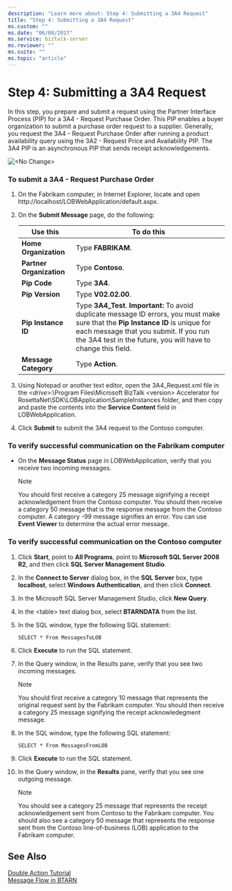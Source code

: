 ```yaml
---
description: "Learn more about: Step 4: Submitting a 3A4 Request"
title: "Step 4: Submitting a 3A4 Request"
ms.custom: ""
ms.date: "06/08/2017"
ms.service: biztalk-server
ms.reviewer: ""
ms.suite: ""
ms.topic: "article"
---
```

# Step 4: Submitting a 3A4 Request
In this step, you prepare and submit a request using the Partner Interface Process (PIP) for a 3A4 - Request Purchase Order. This PIP enables a buyer organization to submit a purchase order request to a supplier. Generally, you request the 3A4 - Request Purchase Order after running a product availability query using the 3A2 - Request Price and Availability PIP. The 3A4 PIP is an asynchronous PIP that sends receipt acknowledgements.  
  
 ![&#60;No Change&#62;](../../adapters-and-accelerators/accelerator-rosettanet/media/rn3-intro-eetut-3a4flow.gif "RN3_Intro_EETut_3A4Flow")  
  
### To submit a 3A4 - Request Purchase Order  
  
1.  On the Fabrikam computer, in Internet Explorer, locate and open http://localhost/LOBWebApplication/default.aspx.  
  
2.  On the **Submit Message** page, do the following:  
  
    |**Use this**|**To do this**|  
    |------------------|--------------------|  
    |**Home Organization**|Type **FABRIKAM**.|  
    |**Partner Organization**|Type **Contoso**.|  
    |**Pip Code**|Type **3A4**.|  
    |**Pip Version**|Type **V02.02.00**.|  
    |**Pip Instance ID**|Type **3A4_Test**. **Important:**  To avoid duplicate message ID errors, you must make sure that the **Pip Instance ID** is unique for each message that you submit. If you run the 3A4 test in the future, you will have to change this field.|  
    |**Message Category**|Type **Action**.|  
  
3.  Using Notepad or another text editor, open the 3A4_Request.xml file in the \<*drive*\>:\Program Files\Microsoft BizTalk \<version\> Accelerator for RosettaNet\SDK\LOBApplication\SampleInstances folder, and then copy and paste the contents into the **Service Content** field in LOBWebApplication.  
  
4.  Click **Submit** to submit the 3A4 request to the Contoso computer.  
  
### To verify successful communication on the Fabrikam computer  
  
-   On the **Message Status** page in LOBWebApplication, verify that you receive two incoming messages.  
  
    > [!NOTE]
    >  You should first receive a category 25 message signifying a receipt acknowledgement from the Contoso computer. You should then receive a category 50 message that is the response message from the Contoso computer. A category -99 message signifies an error. You can use **Event Viewer** to determine the actual error message.  
  
### To verify successful communication on the Contoso computer  
  
1.  Click **Start**, point to **All Programs**, point to **Microsoft SQL Server 2008 R2**, and then click **SQL Server Management Studio**.  
  
2.  In the **Connect to Server** dialog box, in the **SQL Server** box, type **localhost**, select **Windows Authentication**, and then click **Connect**.  
  
3.  In the Microsoft SQL Server Management Studio, click **New Query**.  
  
4.  In the \<table\> text dialog box, select **BTARNDATA** from the list.  
  
5.  In the SQL window, type the following SQL statement:  
  
    ```  
    SELECT * From MessagesToLOB  
    ```  
  
6.  Click **Execute** to run the SQL statement.  
  
7.  In the Query window, in the Results pane, verify that you see two incoming messages.  
  
    > [!NOTE]
    >  You should first receive a category 10 message that represents the original request sent by the Fabrikam computer. You should then receive a category 25 message signifying the receipt acknowledegment message.  
  
8.  In the SQL window, type the following SQL statement:  
  
    ```  
    SELECT * From MessagesFromLOB  
    ```  
  
9. Click **Execute** to run the SQL statement.  
  
10. In the Query window, in the **Results** pane, verify that you see one outgoing message.  
  
    > [!NOTE]
    >  You should see a category 25 message that represents the receipt acknowledgement sent from Contoso to the Fabrikam computer. You should also see a category 50 message that represents the response sent from the Contoso line-of-business (LOB) application to the Fabrikam computer.  
  
## See Also  
 [Double Action Tutorial](../../adapters-and-accelerators/accelerator-rosettanet/double-action-tutorial.md)   
 [Message Flow in BTARN](../../adapters-and-accelerators/accelerator-rosettanet/message-flow-in-btarn.md)
